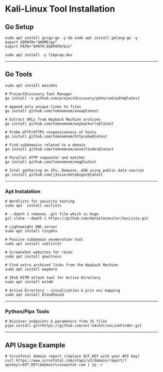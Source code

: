 # Kali-Linux Tool Installation

## Go Setup

    sudo apt install gccgo-go -y && sudo apt install golang-go -y
    export GOPATH="$HOME/go"
    export PATH="$PATH:$GOPATH/bin"

    sudo apt install -y libpcap-dev

---

## Go Tools

    sudo apt install massdns

    # ProjectDiscovery Tool Manager
    go install -v github.com/projectdiscovery/pdtm/cmd/pdtm@latest

    # Append only unique lines to files
    go install github.com/tomnomnom/anew@latest

    # Extract URLs from Wayback Machine archives
    go install github.com/tomnomnom/waybackurls@latest

    # Probe HTTP/HTTPS responsiveness of hosts
    go install github.com/tomnomnom/httprobe@latest

    # Find subdomains related to a domain
    go install github.com/tomnomnom/assetfinder@latest

    # Parallel HTTP requester and matcher
    go install github.com/tomnomnom/meg@latest

    # Intel gathering on IPs, Domains, ASN using public data sources
    go install github.com/j3ssie/metabigor@latest

---

### Apt Instalation

    # Wordlists for security testing
    sudo apt  install seclists

    # --depth 1 removes .git file which is huge
    git clone --depth 1 https://github.com/danielmiessler/SecLists.git

    # Lightweight DNS server
    sudo apt install tinydns

    # Passive subdomain enumeration tool
    sudo apt install sublist3r

    # Screenshot websites for recon
    sudo apt install gowitness

    # Find extra archived links from the Wayback Machine
    sudo apt install waymore

    # IPv6 MITM attack tool for Active Directory
    sudo apt install mitm6

    # Active Directory - visualization & priv esc mapping
    sudo apt install bloodhound

---

<!-- ### Git Tools
---
-->

### Python/Pipx Tools

    # Discover endpoints & parameters from JS files
    pipx install git+https://github.com/xnl-h4ck3r/xnLinkFinder.git

---

## API Usage Example

    # VirusTotal domain report (replace $VT_KEY with your API key)
    curl https://www.virustotal.com/vtapi/v2/domain/report/?apikey\=$VT_KEY\&domain\=snapchat.com | jq -r
